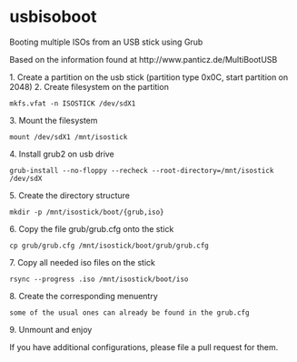 usbisoboot
==========

<p>Booting multiple ISOs from an USB stick using Grub</p>

<p>Based on the information found at http://www.panticz.de/MultiBootUSB</p>
1. Create a partition on the usb stick (partition type 0x0C, start partition on 2048)
2. Create filesystem on the partition
<pre><code>mkfs.vfat -n ISOSTICK /dev/sdX1</pre></code>
3. Mount the filesystem
<pre><code>mount /dev/sdX1 /mnt/isostick</pre></code>
4. Install grub2 on usb drive
<pre><code>grub-install --no-floppy --recheck --root-directory=/mnt/isostick /dev/sdX</pre></code>
5. Create the directory structure
<pre><code>mkdir -p /mnt/isostick/boot/{grub,iso}</pre></code>
6. Copy the file grub/grub.cfg onto the stick
<pre><code>cp grub/grub.cfg /mnt/isostick/boot/grub/grub.cfg</pre></code>
7. Copy all needed iso files on the stick
<pre><code>rsync --progress <whatever>.iso /mnt/isostick/boot/iso</pre></code>
8. Create the corresponding menuentry
<pre><code>some of the usual ones can already be found in the grub.cfg</pre></code>
9. Unmount and enjoy

<p>If you have additional configurations, please file a pull request for them.</p>
